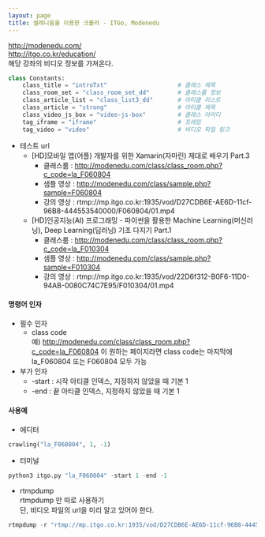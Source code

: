 ```yaml
---
layout: page
title: 셀레니움을 이용한 크롤러 - ITGo, Modenedu
---
```


<http://modenedu.com/>  
<http://itgo.co.kr/education/>  
해당 강좌의 비디오 정보를 가져온다. 
```python
class Constants:
    class_title = "introTxt"                    # 클래스 제목
    class_room_set = "class_room_set_dd"        # 클래스룸 정보
    class_article_list = "class_list3_dd"       # 아티클 리스트
    class_article = "strong"                    # 아티클 제목
    class_video_js_box = "video-js-box"         # 클래스 아이디
    tag_iframe = "iframe"                       # 프레임
    tag_video = "video"                         # 비디오 파일 링크
```
* 테스트 url
    * [HD]모바일 앱(어플) 개발자를 위한 Xamarin(자마린) 제대로 배우기 Part.3
        * 클래스룸 : http://modenedu.com/class/class_room.php?c_code=la_F060804
        * 샘플 영상 : http://modenedu.com/class/sample.php?sample=F060804
        * 강의 영상 : rtmp://mp.itgo.co.kr:1935/vod/D27CDB6E-AE6D-11cf-96B8-444553540000/F060804/01.mp4
    * [HD]인공지능(AI) 프로그래밍 - 파이썬을 활용한 Machine Learning(머신러닝), Deep Learning(딥러닝) 기초 다지기 Part.1
        * 클래스룸 : http://modenedu.com/class/class_room.php?c_code=la_F010304
        * 샘플 영상 : http://modenedu.com/class/sample.php?sample=F010304
        * 강의 영상 : rtmp://mp.itgo.co.kr:1935/vod/22D6f312-B0F6-11D0-94AB-0080C74C7E95/F010304/01.mp4

#### 명령어 인자
* 필수 인자
    * class code  
        예) <http://modenedu.com/class/class_room.php?c_code=la_F060804> 이 원하는 페이지라면 class code는 마지막에 la_F060804 또는 F060804 모두 가능
* 부가 인자
    * -start : 시작 아티클 인덱스, 지정하지 않았을 때 기본 1
    * -end : 끝 아티클 인덱스, 지정하지 않았을 때 기본 1

#### 사용예
* 에디터
```python
crawling("la_F060804", 1, -1)
```
* 터미널
```python
python3 itgo.py "la_F060804" -start 1 -end -1
```
* rtmpdump  
rtmpdump 만 따로 사용하기  
단, 비디오 파일의 url을 미리 알고 있어야 한다.
```python
rtmpdump -r "rtmp://mp.itgo.co.kr:1935/vod/D27CDB6E-AE6D-11cf-96B8-444553540000/F060804/01.mp4" -o "01.mp4"
```